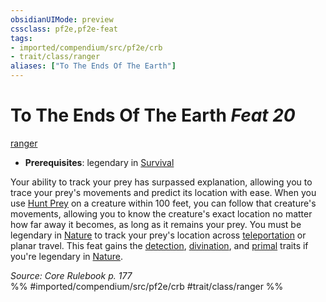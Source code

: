 ```yaml
---
obsidianUIMode: preview
cssclass: pf2e,pf2e-feat
tags:
- imported/compendium/src/pf2e/crb
- trait/class/ranger
aliases: ["To The Ends Of The Earth"]
---
```

# To The Ends Of The Earth  *Feat 20*  
[ranger](rules/traits/ranger.md)  

- **Prerequisites**: legendary in [Survival](../skills.md#Survival)

Your ability to track your prey has surpassed explanation, allowing you to trace your prey's movements and predict its location with ease. When you use [Hunt Prey](hunt-prey.md) on a creature within 100 feet, you can follow that creature's movements, allowing you to know the creature's exact location no matter how far away it becomes, as long as it remains your prey. You must be legendary in [Nature](../skills.md#Nature) to track your prey's location across [teleportation](teleportation.md) or planar travel. This feat gains the [detection](detection.md), [divination](divination.md), and [primal](primal.md) traits if you're legendary in [Nature](../skills.md#Nature).

*Source: Core Rulebook p. 177*  
%% #imported/compendium/src/pf2e/crb #trait/class/ranger %%